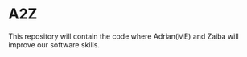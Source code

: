 # A2Z
This repository will contain the code where Adrian(ME) and Zaiba will improve our software skills.
